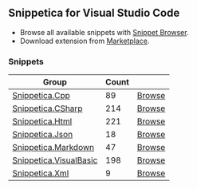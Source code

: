 ## Snippetica for Visual Studio Code

* Browse all available snippets with [Snippet Browser](http://pihrt.net/snippetica/snippets?engine=vscode).
* Download extension from [Marketplace](http://marketplace.visualstudio.com/search?term=publisher%3A"Josef%20Pihrt"%20Snippetica&target=vscode&sortBy=Name).

### Snippets

Group|Count| |
--- | --- | ---:
[Snippetica.Cpp](http://github.com/josefpihrt/snippetica/blob/master/source/Snippetica.VisualStudio/Snippetica.Cpp/README.md)|89|[Browse](http://pihrt.net/snippetica/snippets?engine=vscode&language=cpp)
[Snippetica.CSharp](http://github.com/josefpihrt/snippetica/blob/master/source/Snippetica.VisualStudio/Snippetica.CSharp/README.md)|214|[Browse](http://pihrt.net/snippetica/snippets?engine=vscode&language=csharp)
[Snippetica.Html](http://github.com/josefpihrt/snippetica/blob/master/source/Snippetica.VisualStudio/Snippetica.Html/README.md)|221|[Browse](http://pihrt.net/snippetica/snippets?engine=vscode&language=html)
[Snippetica.Json](http://github.com/josefpihrt/snippetica/blob/master/source/Snippetica.VisualStudio/Snippetica.Json/README.md)|18|[Browse](http://pihrt.net/snippetica/snippets?engine=vscode&language=json)
[Snippetica.Markdown](http://github.com/josefpihrt/snippetica/blob/master/source/Snippetica.VisualStudio/Snippetica.Markdown/README.md)|47|[Browse](http://pihrt.net/snippetica/snippets?engine=vscode&language=markdown)
[Snippetica.VisualBasic](http://github.com/josefpihrt/snippetica/blob/master/source/Snippetica.VisualStudio/Snippetica.VisualBasic/README.md)|198|[Browse](http://pihrt.net/snippetica/snippets?engine=vscode&language=vb)
[Snippetica.Xml](http://github.com/josefpihrt/snippetica/blob/master/source/Snippetica.VisualStudio/Snippetica.Xml/README.md)|9|[Browse](http://pihrt.net/snippetica/snippets?engine=vscode&language=xml)
